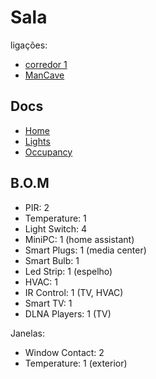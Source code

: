 # Sala

ligações:
- [corredor 1](./corredores.md)
- [ManCave](./mancave.md)

## Docs
- [Home](./readme.md)
- [Lights](./lights.md)
- [Occupancy](./occupancy.md)

## B.O.M

- PIR: 2
- Temperature: 1
- Light Switch: 4
- MiniPC: 1  (home assistant)
- Smart Plugs: 1  (media center)
- Smart Bulb: 1
- Led Strip: 1 (espelho)
- HVAC: 1
- IR Control: 1  (TV, HVAC)
- Smart TV: 1
- DLNA Players: 1 (TV)

Janelas:
  - Window Contact: 2
  - Temperature: 1 (exterior)

